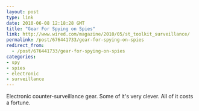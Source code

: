 ```yaml
---
layout: post
type: link
date: 2010-06-08 12:18:28 GMT
title: "Gear For Spying on Spies"
link: http://www.wired.com/magazine/2010/05/st_toolkit_surveillance/
permalink: /post/676441733/gear-for-spying-on-spies
redirect_from: 
  - /post/676441733/gear-for-spying-on-spies
categories:
- spy
- spies
- electronic
- surveillance
---
```

Electronic counter-surveillance gear. Some of it's very clever. All of it costs a fortune.